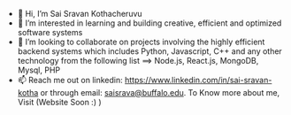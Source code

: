 - 👋 Hi, I’m Sai Sravan Kothacheruvu
- 👀 I’m interested in learning and building creative, efficient and optimized software systems
- 💞️ I’m looking to collaborate on projects involving the highly efficient backend systems which includes Python, Javascript, C++ and any other technology from the following list ==> Node.js, React.js, MongoDB, Mysql, PHP 
- 📫 Reach me out on linkedin: https://www.linkedin.com/in/sai-sravan-kotha or through email: saisrava@buffalo.edu. To Know more about me, Visit (Website Soon :) )

<!---
saisravan549/saisravan549 is a ✨ special ✨ repository because its `README.md` (this file) appears on your GitHub profile.
You can click the Preview link to take a look at your changes.
--->
